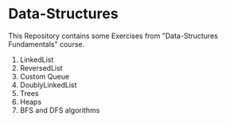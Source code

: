# Data-Structures

This Repository contains some Exercises from "Data-Structures Fundamentals" course. 

1. LinkedList 
2. ReversedList
3. Custom Queue 
4. DoublyLinkedList
5. Trees 
6. Heaps 
7. BFS and DFS algorithms
